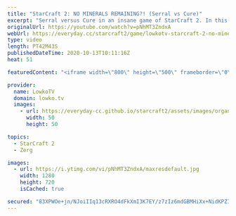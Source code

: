 ```yaml
---
title: "StarCraft 2: NO MINERALS REMAINING?! (Serral vs Cure)"
excerpt: "Serral versus Cure in an insane game of StarCraft 2. In this match we see Cure focusing on Terran Mech, where as Serral takes the harassment approach where he constantly tries to outmine the Terran.  Maru vs Serral: https://youtu.be/h4A8ZTaPBAE  Become a YouTube member: https://lowko.tv/join Support"
originalUrl: https://youtube.com/watch?v=pNhMT3ZndxA
webUrl: https://everyday.cc/starcraft2/game/lowkotv-starcraft-2-no-minerals-remaining-serral-vs-cure/
type: video
length: PT42M43S
publishedDateTime: 2020-10-13T10:11:16Z
heat: 51

featuredContent: "<iframe width=\"800\" height=\"500\" frameborder=\"0\" src=\"https://www.youtube.com/embed/pNhMT3ZndxA\" allow=\"accelerometer; autoplay; encrypted-media; gyroscope; picture-in-picture\" allowfullscreen></iframe>"

provider:
  name: LowkoTV
  domain: lowko.tv
  images:
    - url: https://everyday-cc.github.io/starcraft2/assets/images/organizations/lowko.tv-50x50.jpg
      width: 50
      height: 50

topics:
  - StarCraft 2
  - Zerg

images:
  - url: https://i.ytimg.com/vi/pNhMT3ZndxA/maxresdefault.jpg
    width: 1280
    height: 720
    isCached: true

secured: "83XPWOe+jn/NJoiIIq13cRXRO4dFkXmI3K7EY/z7zIz6mdGBMHiXx+NidKPZIHSxFYG0IqCPhzSM3RI5IpToN7HvlPryvfqlzN57mDDaS0NCRyzFyhVFwcZhqX4xYahy3SFIDSSvSIyfAJgtdX5HVnHoR8MWfklk8In3YT9K/TxFvGV+4nStTDlZJSPogRclCXXyK89s7qOd7bLtLe74mwpIGKUvw4qnLHGqHjERPb/MGO7eIOQIaqE50XnwTdrx9IsPmmOD13qfzCj1fISXC+h8uD0CNUsjIBLzNFqiCaK+pQ9DLcHxitoU68Yj6zWgj21WoaL++8K73oklfSjy7n3601vb90Fo5c4Gbk5FoGOf7DcQ0jgdE3bx2XcbNsBYf/l77khQZnufNw3KmBM/dv9TO4zMU05BQsSY0sZdRN+7QS/UMWJc1L/R4yEc4Xef;/ZNjo6KVUdRwLawLyc6MGA=="
---
```


